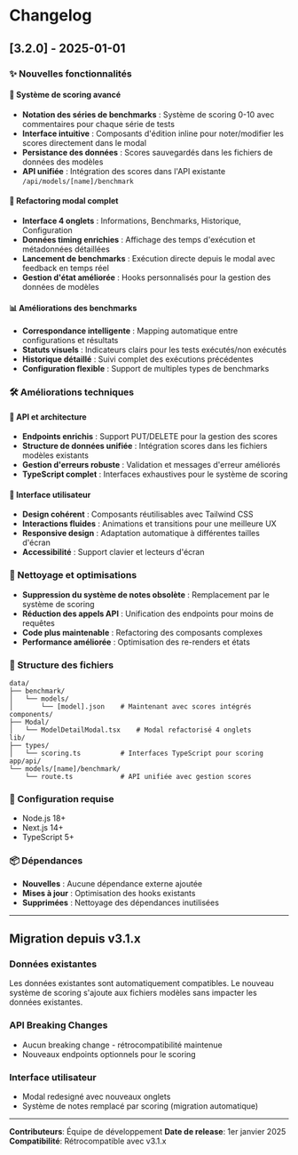 # Changelog

## [3.2.0] - 2025-01-01

### ✨ Nouvelles fonctionnalités

#### 🎯 Système de scoring avancé

- **Notation des séries de benchmarks** : Système de scoring 0-10 avec commentaires pour chaque série de tests
- **Interface intuitive** : Composants d'édition inline pour noter/modifier les scores directement dans le modal
- **Persistance des données** : Scores sauvegardés dans les fichiers de données des modèles
- **API unifiée** : Intégration des scores dans l'API existante `/api/models/[name]/benchmark`

#### 🔧 Refactoring modal complet

- **Interface 4 onglets** : Informations, Benchmarks, Historique, Configuration
- **Données timing enrichies** : Affichage des temps d'exécution et métadonnées détaillées
- **Lancement de benchmarks** : Exécution directe depuis le modal avec feedback en temps réel
- **Gestion d'état améliorée** : Hooks personnalisés pour la gestion des données de modèles

#### 📊 Améliorations des benchmarks

- **Correspondance intelligente** : Mapping automatique entre configurations et résultats
- **Statuts visuels** : Indicateurs clairs pour les tests exécutés/non exécutés
- **Historique détaillé** : Suivi complet des exécutions précédentes
- **Configuration flexible** : Support de multiples types de benchmarks

### 🛠️ Améliorations techniques

#### 🔄 API et architecture

- **Endpoints enrichis** : Support PUT/DELETE pour la gestion des scores
- **Structure de données unifiée** : Intégration scores dans les fichiers modèles existants
- **Gestion d'erreurs robuste** : Validation et messages d'erreur améliorés
- **TypeScript complet** : Interfaces exhaustives pour le système de scoring

#### 🎨 Interface utilisateur

- **Design cohérent** : Composants réutilisables avec Tailwind CSS
- **Interactions fluides** : Animations et transitions pour une meilleure UX
- **Responsive design** : Adaptation automatique à différentes tailles d'écran
- **Accessibilité** : Support clavier et lecteurs d'écran

### 🧹 Nettoyage et optimisations

- **Suppression du système de notes obsolète** : Remplacement par le système de scoring
- **Réduction des appels API** : Unification des endpoints pour moins de requêtes
- **Code plus maintenable** : Refactoring des composants complexes
- **Performance améliorée** : Optimisation des re-renders et états

### 📁 Structure des fichiers

```
data/
├── benchmark/
│   └── models/
│       └── [model].json    # Maintenant avec scores intégrés
components/
├── Modal/
│   └── ModelDetailModal.tsx    # Modal refactorisé 4 onglets
lib/
├── types/
│   └── scoring.ts          # Interfaces TypeScript pour scoring
app/api/
└── models/[name]/benchmark/
    └── route.ts            # API unifiée avec gestion scores
```

### 🔧 Configuration requise

- Node.js 18+
- Next.js 14+
- TypeScript 5+

### 📦 Dépendances

- **Nouvelles** : Aucune dépendance externe ajoutée
- **Mises à jour** : Optimisation des hooks existants
- **Supprimées** : Nettoyage des dépendances inutilisées

---

## Migration depuis v3.1.x

### Données existantes

Les données existantes sont automatiquement compatibles. Le nouveau système de scoring s'ajoute aux fichiers modèles sans impacter les données existantes.

### API Breaking Changes

- Aucun breaking change - rétrocompatibilité maintenue
- Nouveaux endpoints optionnels pour le scoring

### Interface utilisateur

- Modal redesigné avec nouveaux onglets
- Système de notes remplacé par scoring (migration automatique)

---

**Contributeurs**: Équipe de développement
**Date de release**: 1er janvier 2025
**Compatibilité**: Rétrocompatible avec v3.1.x
